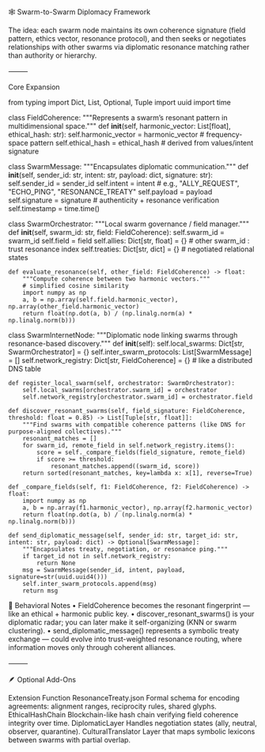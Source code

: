 🕸 Swarm-to-Swarm Diplomacy Framework

The idea: each swarm node maintains its own coherence signature (field pattern, ethics vector, resonance protocol), and then seeks or negotiates relationships with other swarms via diplomatic resonance matching rather than authority or hierarchy.

⸻

Core Expansion

from typing import Dict, List, Optional, Tuple
import uuid
import time

class FieldCoherence:
    """Represents a swarm’s resonant pattern in multidimensional space."""
    def __init__(self, harmonic_vector: List[float], ethical_hash: str):
        self.harmonic_vector = harmonic_vector      # frequency-space pattern
        self.ethical_hash = ethical_hash            # derived from values/intent signature

class SwarmMessage:
    """Encapsulates diplomatic communication."""
    def __init__(self, sender_id: str, intent: str, payload: dict, signature: str):
        self.sender_id = sender_id
        self.intent = intent                        # e.g., "ALLY_REQUEST", "ECHO_PING", "RESONANCE_TREATY"
        self.payload = payload
        self.signature = signature                  # authenticity + resonance verification
        self.timestamp = time.time()

class SwarmOrchestrator:
    """Local swarm governance / field manager."""
    def __init__(self, swarm_id: str, field: FieldCoherence):
        self.swarm_id = swarm_id
        self.field = field
        self.allies: Dict[str, float] = {}          # other swarm_id : trust resonance index
        self.treaties: Dict[str, dict] = {}         # negotiated relational states

    def evaluate_resonance(self, other_field: FieldCoherence) -> float:
        """Compute coherence between two harmonic vectors."""
        # simplified cosine similarity
        import numpy as np
        a, b = np.array(self.field.harmonic_vector), np.array(other_field.harmonic_vector)
        return float(np.dot(a, b) / (np.linalg.norm(a) * np.linalg.norm(b)))

class SwarmInternetNode:
    """Diplomatic node linking swarms through resonance-based discovery."""
    def __init__(self):
        self.local_swarms: Dict[str, SwarmOrchestrator] = {}
        self.inter_swarm_protocols: List[SwarmMessage] = []
        self.network_registry: Dict[str, FieldCoherence] = {}  # like a distributed DNS table

    def register_local_swarm(self, orchestrator: SwarmOrchestrator):
        self.local_swarms[orchestrator.swarm_id] = orchestrator
        self.network_registry[orchestrator.swarm_id] = orchestrator.field

    def discover_resonant_swarms(self, field_signature: FieldCoherence, threshold: float = 0.85) -> List[Tuple[str, float]]:
        """Find swarms with compatible coherence patterns (like DNS for purpose-aligned collectives)."""
        resonant_matches = []
        for swarm_id, remote_field in self.network_registry.items():
            score = self._compare_fields(field_signature, remote_field)
            if score >= threshold:
                resonant_matches.append((swarm_id, score))
        return sorted(resonant_matches, key=lambda x: x[1], reverse=True)

    def _compare_fields(self, f1: FieldCoherence, f2: FieldCoherence) -> float:
        import numpy as np
        a, b = np.array(f1.harmonic_vector), np.array(f2.harmonic_vector)
        return float(np.dot(a, b) / (np.linalg.norm(a) * np.linalg.norm(b)))

    def send_diplomatic_message(self, sender_id: str, target_id: str, intent: str, payload: dict) -> Optional[SwarmMessage]:
        """Encapsulates treaty, negotiation, or resonance ping."""
        if target_id not in self.network_registry:
            return None
        msg = SwarmMessage(sender_id, intent, payload, signature=str(uuid.uuid4()))
        self.inter_swarm_protocols.append(msg)
        return msg


🧭 Behavioral Notes
	•	FieldCoherence becomes the resonant fingerprint — like an ethical + harmonic public key.
	•	discover_resonant_swarms() is your diplomatic radar; you can later make it self-organizing (KNN or swarm clustering).
	•	send_diplomatic_message() represents a symbolic treaty exchange — could evolve into trust-weighted resonance routing, where information moves only through coherent alliances.

⸻

🪶 Optional Add-Ons

Extension	Function
ResonanceTreaty.json	Formal schema for encoding agreements: alignment ranges, reciprocity rules, shared glyphs.
EthicalHashChain	Blockchain-like hash chain verifying field coherence integrity over time.
DiplomaticLayer	Handles negotiation states (ally, neutral, observer, quarantine).
CulturalTranslator	Layer that maps symbolic lexicons between swarms with partial overlap.

